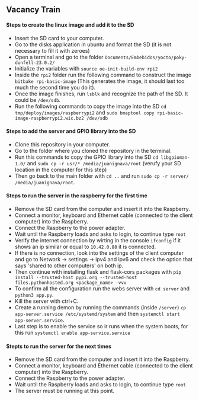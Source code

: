 ## Vacancy Train

#### Steps to create the linux image and add it to the SD

- Insert the SD card to your computer.
- Go to the disks application in ubuntu and format the SD (it is not necessary to fill it with zeroes)
- Open a terminal and go to the folder `Documents/Embebidos/yocto/poky-dunfell-23.0.2/`
- Initialize the variables with `source oe-init-build-env rpi2`
- Inside the `rpi2` folder run the following command to construct the image `bitbake rpi-basic-image` (This generates the image, it should last too much the second time you do it).
- Once the image finishes, run `lsblk` and recognize the path of the SD. It could be `/dev/sdb`.
- Run the following commands to copy the image into the SD `cd tmp/deploy/images/raspberrypi2` and `sudo bmaptool copy rpi-basic-image-raspberrypi2.wic.bz2 /dev/sdb`

#### Steps to add the server and GPIO library into the SD

- Clone this repository in your computer.
- Go to the folder where you cloned the repository in the terminal.
- Run this commands to copy the GPIO library into the SD `cd libgpioman-1.0/` and `sudo cp -r usr/* /media/juanignava/root` (verufy your SD location in the computer for this step)
- Then go back to the main folder with `cd ..` and run `sudo cp -r server/ /media/juanignava/root`.

#### Steps to run the server in the raspberry for the first time

- Remove the SD card from the computer and insert it into the Raspberry.
- Connect a monitor, keyboard and Ethernet cable (connected to the client computer) into the Raspberry.
- Connect the Raspberry to the power adapter.
- Wait until the Raspberry loads and asks to login, to continue type `root`
- Verify the internet connection by wirting in the console `ifconfig` if it shows an ip similar or equal to `10.42.0.88` it is connected.
- If there is no connection, look into the settings of the client computer and go to Network -> settings -> ipv4 and ipv6 and check the option that says 'shared to other computers' on both ip.
- Then continue with installing flask and flask-cors packages with `pip install --trusted-host pypi.org --trusted-host files.pythonhosted.org <package_name> -vvv` 
- To confirm all the configuration run the webs server with `cd server` and `python3 app.py`.
- Kill the server with ctrl+C.
- Create a running demon by running the commands (inside `/server`) `cp app-server.service /etc/systemd/system` and then `systemctl start app-server.service`.
- Last step is to enable the service so ir runs when the system boots, for this run `systemctl enable app-service.service`

#### Stepts to run the server for the next times


- Remove the SD card from the computer and insert it into the Raspberry.
- Connect a monitor, keyboard and Ethernet cable (connected to the client computer) into the Raspberry.
- Connect the Raspberry to the power adapter.
- Wait until the Raspberry loads and asks to login, to continue type `root`
- The server must be running at this point.

